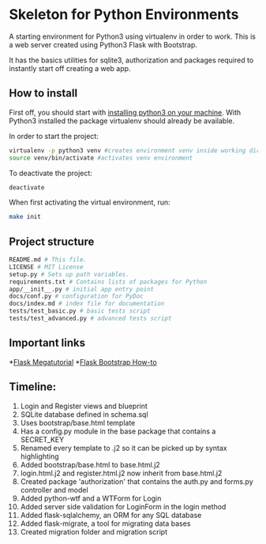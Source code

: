 # Skeleton for Python Environments
A starting environment for Python3 using virtualenv in order to work.
This is a web server created using Python3 Flask with Bootstrap.

It has the basics utilities for sqlite3, authorization and packages required
to instantly start off creating a web app.

## How to install

First off, you should start with [installing python3 on your machine](https://realpython.com/installing-python/).
With Python3 installed the package virtualenv should already be available.

In order to start the project:

```bash
virtualenv -p python3 venv #creates environment venv inside working directory
source venv/bin/activate #activates venv environment
```

To deactivate the project:

```bash
deactivate
```

When first activating the virtual environment, run:

```bash
make init
```

## Project structure


```bash
README.md # This file.
LICENSE # MIT License
setup.py # Sets up path variables.
requirements.txt # Contains lists of packages for Python
app/__init__.py # initial app entry point
docs/conf.py # configuration for PyDoc
docs/index.md # index file for documentation
tests/test_basic.py # basic tests script
tests/test_advanced.py # advanced tests script
```

## Important links

*[Flask Megatutorial](https://blog.miguelgrinberg.com/post/the-flask-mega-tutorial-part-i-hello-world)
*[Flask Bootstrap How-to](https://pythonhosted.org/Flask-Bootstrap/index.html)

## Timeline:

1. Login and Register views and blueprint
1. SQLite database defined in schema.sql
1. Uses bootstrap/base.html template
1. Has a config.py module in the base package that contains a SECRET_KEY
1. Renamed every template to .j2 so it can be picked up by syntax highlighting
1. Added bootstrap/base.html to base.html.j2
1. login.html.j2 and register.html.j2 now inherit from  base.html.j2
1. Created package 'authorization' that contains the auth.py and forms.py controller and model
1. Added python-wtf and a WTForm for Login
1. Added server side validation for LoginForm in the login method
1. Added flask-sqlalchemy, an ORM for any SQL database
1. Added flask-migrate, a tool for migrating data bases
1. Created migration folder and migration script 
